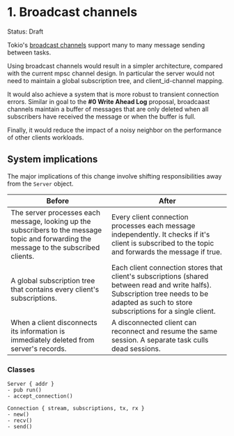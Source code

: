 # 1. Broadcast channels

Status: Draft

Tokio's [broadcast channels](https://docs.rs/tokio/1.41.0/tokio/sync/broadcast/index.html) support many to many message sending between tasks.

Using broadcast channels would result in a simpler architecture, compared with the current mpsc channel design. In particular the server would not need to maintain a global subscription tree, and client_id-channel mapping.

It would also achieve a system that is more robust to transient connection errors. Similar in goal to the **#0 Write Ahead Log** proposal, broadcaast channels maintain a buffer of messages that are only deleted when all subscribers have received the message or when the buffer is full.

Finally, it would reduce the impact of a noisy neighbor on the performance of other clients workloads.

## System implications

The major implications of this change involve shifting responsibilities away from the `Server` object.

|Before|After|
|---|---|
|The server processes each message, looking up the subscribers to the message topic and forwarding the message to the subscribed clients. | Every client connection processes each message independently. It checks if it's client is subscribed to the topic and forwards the message if true. |
|A global subscription tree that contains every client's subscriptions. | Each client connection stores that client's subscriptions (shared between read and write halfs). Subscription tree needs to be adapted as such to store subscriptions for a single client. |
| When a client disconnects its information is immediately deleted from server's records. | A disconnected client can reconnect and resume the same session. A separate task culls dead sessions. |

### Classes

```
Server { addr }
- pub run()
- accept_connection()

Connection { stream, subscriptions, tx, rx }
- new()
- recv()
- send()
```